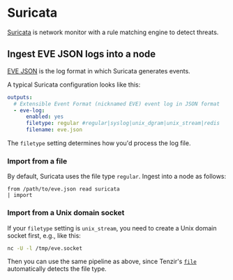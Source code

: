 # Suricata

[Suricata](https://suricata.io/) is network monitor with a rule matching engine
to detect threats.

## Ingest EVE JSON logs into a node

[EVE JSON](https://docs.suricata.io/en/latest/output/eve/eve-json-output.html)
is the log format in which Suricata generates events.

A typical Suricata configuration looks like this:

```yaml title=suricata.yaml
outputs:
  # Extensible Event Format (nicknamed EVE) event log in JSON format
  - eve-log:
      enabled: yes
      filetype: regular #regular|syslog|unix_dgram|unix_stream|redis
      filename: eve.json
```

The `filetype` setting determines how you'd process the log file.

### Import from a file

By default, Suricata uses the file type `regular`. Ingest into a node as
follows:

```
from /path/to/eve.json read suricata
| import
```

### Import from a Unix domain socket

If your `filetype` setting is `unix_stream`, you need to create a Unix domain
socket first, e.g., like this:

```bash
nc -U -l /tmp/eve.socket
```

Then you can use the same pipeline as above, since Tenzir's
[`file`](../connectors/file.md) automatically detects the file type.
